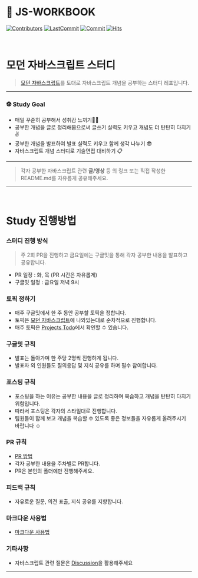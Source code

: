 # 📔 JS-WORKBOOK

[![Contributors](https://img.shields.io/github/contributors-anon/modern-javascript-study/js-workbook)](https://github.com/modern-javascript-study/js-workbook)
[![LastCommit](https://img.shields.io/github/last-commit/modern-javascript-study/js-workbook)](https://github.com/modern-javascript-study/js-workbook)
[![Commit](https://img.shields.io/github/commit-activity/w/modern-javascript-study/js-workbook)](https://github.com/modern-javascript-study/js-workbook)
[![Hits](https://hits.seeyoufarm.com/api/count/incr/badge.svg?url=https%3A%2F%2Fgithub.com%2Fmodern-javascript-study%2Fjs-workbook&count_bg=%23FF8500&title_bg=%23555555&icon=&icon_color=%23E7E7E7&title=hits&edge_flat=false)](https://github.com/modern-javascript-study/js-workbook)

<br/>

# 모던 자바스크립트 스터디

> [모던 자바스크립트](https://ko.javascript.info/)를 토대로 자바스크립트 개념을 공부하는 스터디 레포입니다.

---

### ⚽️ Study Goal

- 매일 꾸준히 공부해서 성취감 느끼기💪🏻
- 공부한 개념을 글로 정리해봄으로써 글쓰기 실력도 키우고 개념도 더 탄탄히 다지기✌️
- 공부한 개념을 발표하여 발표 실력도 키우고 함께 생각 나누기 😎
- 자바스크립트 개념 스터디로 기술면접 대비하기 📋

---

> 각자 공부한 자바스크립트 관련 **글/영상** 등 의 링크 또는 직접 작성한 README.md를 자유롭게 공유해주세요.

---

<br/>

# Study 진행방법

### 스터디 진행 방식
> 주 2회 PR을 진행하고 금요일에는 구글밋을 통해 각자 공부한 내용을 발표하고 공유합니다.

- PR 일정 : 화, 목 (PR 시간은 자유롭게)
- 구글밋 일정 : 금요일 저녁 9시

### 토픽 정하기

- 매주 구글밋에서 한 주 동안 공부할 토픽을 정합니다.
- 토픽은 [모던 자바스크립트](https://ko.javascript.info/)에 나와있는대로 순차적으로 진행합니다.
- 매주 토픽은 [Projects Todo](https://github.com/modern-javascript-study/js-workbook/projects/1)에서 확인할 수 있습니다.

### 구글밋 규칙

- 발표는 돌아가며 한 주당 2명씩 진행하게 됩니다.
- 발표자 외 인원들도 질의응답 및 지식 공유를 하며 필수 참여합니다.

### 포스팅 규칙

- 포스팅을 하는 이유는 공부한 내용을 글로 정리하며 복습하고 개념을 탄탄히 다지기 위함입니다.
- 따라서 포스팅은 각자의 스타일대로 진행합니다.
- 팀원들이 함께 보고 개념을 복습할 수 있도록 좋은 정보들을 자유롭게 올려주시기 바랍니다 ☺️

### PR 규칙

- [PR 방법](https://github.com/modern-javascript-study/js-workbook/blob/main/PR-EXAMPLE.md)
- 각자 공부한 내용을 주차별로 PR합니다.
- PR은 본인의 폴더에만 진행해주세요.

### 피드백 규칙

- 자유로운 질문, 의견 표출, 지식 공유를 지향합니다.

### 마크다운 사용법

- [마크다운 사용법](https://guides.github.com/features/mastering-markdown/)

### 기타사항
- 자바스크립트 관련 질문은 [Discussion](https://github.com/modern-javascript-study/js-workbook/discussions)을 활용해주세요 

---
